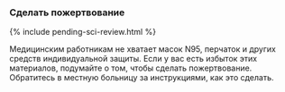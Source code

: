 ### Сделать пожертвование 

{% include pending-sci-review.html %}

 Медицинским работникам не хватает масок N95, перчаток и других средств индивидуальной защиты. Если у вас есть избыток этих материалов, подумайте о том, чтобы сделать пожертвование. Обратитесь в местную больницу за инструкциями, как это сделать.
